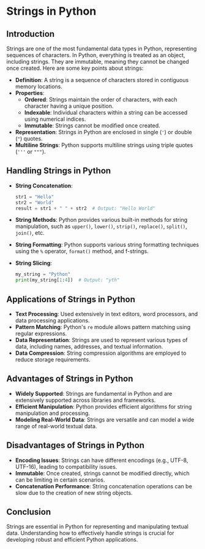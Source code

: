 # Strings in Python

## Introduction
Strings are one of the most fundamental data types in Python, representing sequences of characters. In Python, everything is treated as an object, including strings. They are immutable, meaning they cannot be changed once created. Here are some key points about strings:

- **Definition**: A string is a sequence of characters stored in contiguous memory locations.
- **Properties**:
  - **Ordered**: Strings maintain the order of characters, with each character having a unique position.
  - **Indexable**: Individual characters within a string can be accessed using numerical indices.
  - **Immutable**: Strings cannot be modified once created.
- **Representation**: Strings in Python are enclosed in single (`'`) or double (`"`) quotes.
- **Multiline Strings**: Python supports multiline strings using triple quotes (`'''` or `"""`).

## Handling Strings in Python
- **String Concatenation**:
  ```python
  str1 = "Hello"
  str2 = "World"
  result = str1 + " " + str2  # Output: "Hello World"
  ```

- **String Methods**:
  Python provides various built-in methods for string manipulation, such as `upper()`, `lower()`, `strip()`, `replace()`, `split()`, `join()`, etc.

- **String Formatting**:
  Python supports various string formatting techniques using the `%` operator, `format()` method, and f-strings.

- **String Slicing**:
  ```python
  my_string = "Python"
  print(my_string[1:4])  # Output: "yth"
  ```
## Applications of Strings in Python
- **Text Processing**: Used extensively in text editors, word processors, and data processing applications.
- **Pattern Matching**: Python's `re` module allows pattern matching using regular expressions.
- **Data Representation**: Strings are used to represent various types of data, including names, addresses, and textual information.
- **Data Compression**: String compression algorithms are employed to reduce storage requirements.

## Advantages of Strings in Python
- **Widely Supported**: Strings are fundamental in Python and are extensively supported across libraries and frameworks.
- **Efficient Manipulation**: Python provides efficient algorithms for string manipulation and processing.
- **Modeling Real-World Data**: Strings are versatile and can model a wide range of real-world textual data.

## Disadvantages of Strings in Python
- **Encoding Issues**: Strings can have different encodings (e.g., UTF-8, UTF-16), leading to compatibility issues.
- **Immutable**: Once created, strings cannot be modified directly, which can be limiting in certain scenarios.
- **Concatenation Performance**: String concatenation operations can be slow due to the creation of new string objects.

## Conclusion
Strings are essential in Python for representing and manipulating textual data. Understanding how to effectively handle strings is crucial for developing robust and efficient Python applications.
